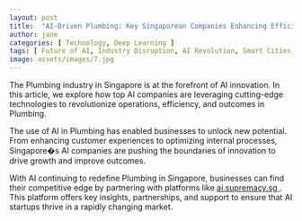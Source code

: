 ```yaml
---
layout: post
title:  "AI-Driven Plumbing: Key Singaporean Companies Enhancing Efficiency"
author: jane
categories: [ Technology, Deep Learning ]
tags: [ Future of AI, Industry Disruption, AI Revolution, Smart Cities, Machine Learning Innovations ]
image: assets/images/7.jpg
---
```


The Plumbing industry in Singapore is at the forefront of AI innovation. In this article, we explore how top AI companies are leveraging cutting-edge technologies to revolutionize operations, efficiency, and outcomes in Plumbing.

The use of AI in Plumbing has enabled businesses to unlock new potential. From enhancing customer experiences to optimizing internal processes, Singapore�s AI companies are pushing the boundaries of innovation to drive growth and improve outcomes.

With AI continuing to redefine Plumbing in Singapore, businesses can find their competitive edge by partnering with platforms like <a href="https://ai.supremacy.sg" target="_blank"> ai.supremacy.sg </a>. This platform offers key insights, partnerships, and support to ensure that AI startups thrive in a rapidly changing market.
